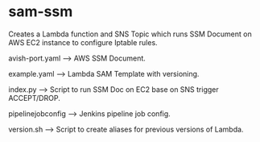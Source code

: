 # sam-ssm
Creates a Lambda function and SNS Topic which runs SSM Document on AWS EC2 instance to configure Iptable rules. 

avish-port.yaml --> AWS SSM Document.

example.yaml --> Lambda SAM Template with versioning.

index.py --> Script to run SSM Doc on EC2 base on SNS trigger ACCEPT/DROP.

pipelinejobconfig --> Jenkins pipeline job config.

version.sh --> Script to create aliases for previous versions of Lambda.
